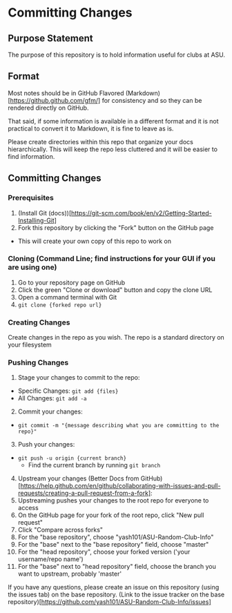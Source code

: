 # Committing Changes

## Purpose Statement

The purpose of this repository is to hold information useful for clubs at ASU.

## Format

Most notes should be in GitHub Flavored (Markdown)[https://github.github.com/gfm/] for consistency and so they can be rendered directly on GitHub.

That said, if some information is available in a different format and it is not practical to convert it to Markdown, it is fine to leave as is.

Please create directories within this repo that organize your docs hierarchically. This will keep the repo less cluttered and it will be easier to find information.

## Committing Changes

### Prerequisites

1. (Install Git (docs))[https://git-scm.com/book/en/v2/Getting-Started-Installing-Git]
2. Fork this repository by clicking the "Fork" button on the GitHub page
  - This will create your own copy of this repo to work on

### Cloning (Command Line; find instructions for your GUI if you are using one)

1. Go to your repository page on GitHub
2. Click the green "Clone or download" button and copy the clone URL
3. Open a command terminal with Git
4. `git clone {forked repo url}`

### Creating Changes

Create changes in the repo as you wish. The repo is a standard directory on your filesystem

### Pushing Changes

1. Stage your changes to commit to the repo:
  - Specific Changes: `git add {files}`
  - All Changes: `git add -a`
2. Commit your changes:
  - `git commit -m "{message describing what you are committing to the repo}"`
3. Push your changes:
  - `git push -u origin {current branch}`
    - Find the current branch by running `git branch`
4. Upstream your changes (Better Docs from GitHub)[https://help.github.com/en/github/collaborating-with-issues-and-pull-requests/creating-a-pull-request-from-a-fork]:
  1. Upstreaming pushes your changes to the root repo for everyone to access
  2. On the GitHub page for your fork of the root repo, click "New pull request"
  3. Click "Compare across forks"
  4. For the "base repository", choose "yash101/ASU-Random-Club-Info"
  5. For the "base" next to the "base repository" field, choose "master"
  6. For the "head repository", choose your forked version ('your username/repo name')
  7. For the "base" next to "head repository" field, choose the branch you want to upstream, probably 'master'

If you have any questions, please create an issue on this repository (using the issues tab) on the base repository.
(Link to the issue tracker on the base repository)[https://github.com/yash101/ASU-Random-Club-Info/issues]
